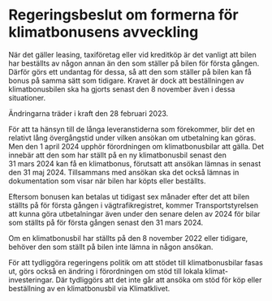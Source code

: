 # Regeringsbeslut om formerna för klimatbonusens avveckling

När det gäller leasing, taxiföretag eller vid kreditköp är det vanligt att bilen har beställts av någon annan än den som ställer på bilen för första gången. Därför görs ett undantag för dessa, så att den som ställer på bilen kan få bonus på samma sätt som tidigare. Kravet är dock att beställningen av klimatbonusbilen ska ha gjorts senast den 8 november även i dessa situationer.

Ändringarna träder i kraft den 28 februari 2023.

För att ta hänsyn till de långa leveranstiderna som förekommer, blir det en relativt lång övergångstid under vilken ansökan om utbetalning kan göras. Men den 1 april 2024 upphör förordningen om klimatbonusbilar att gälla. Det innebär att den som har ställt på en ny klimatbonusbil senast den 31 mars 2024 kan få en klimatbonus, förutsatt att ansökan lämnas in senast den 31 maj 2024. Tillsammans med ansökan ska det också lämnas in dokumentation som visar när bilen har köpts eller beställts.

Eftersom bonusen kan betalas ut tidigast sex månader efter det att bilen ställts på för första gången i vägtrafikregistret, kommer Transportstyrelsen att kunna göra utbetalningar även under den senare delen av 2024 för bilar som ställts på för första gången senast den 31 mars 2024.

Om en klimatbonusbil har ställts på den 8 november 2022 eller tidigare, behöver den som ställt på bilen inte lämna in någon ansökan.

För att tydliggöra regeringens politik om att stödet till klimatbonusbilar fasas ut, görs också en ändring i förordningen om stöd till lokala klimat-investeringar. Där tydliggörs att det inte går att ansöka om stöd för köp eller beställning av en klimatbonusbil via Klimatklivet.
